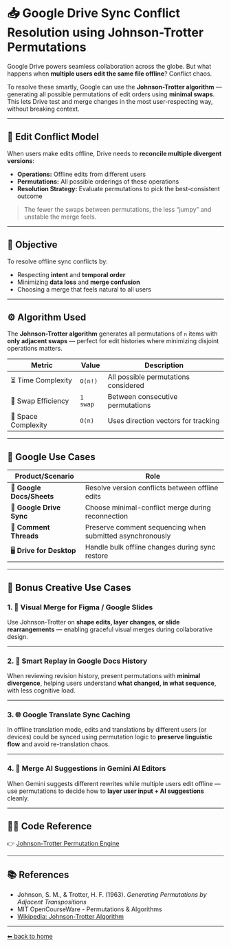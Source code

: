 # 📥 **Google Drive Sync Conflict Resolution using Johnson-Trotter Permutations**

Google Drive powers seamless collaboration across the globe. But what happens when **multiple users edit the same file offline**? Conflict chaos.

To resolve these smartly, Google can use the **Johnson-Trotter algorithm** — generating all possible permutations of edit orders using **minimal swaps**. This lets Drive test and merge changes in the most user-respecting way, without breaking context.

---

## 🔀 Edit Conflict Model

When users make edits offline, Drive needs to **reconcile multiple divergent versions**:

- **Operations:** Offline edits from different users  
- **Permutations:** All possible orderings of these operations  
- **Resolution Strategy:** Evaluate permutations to pick the best-consistent outcome

> The fewer the swaps between permutations, the less “jumpy” and unstable the merge feels.

---

## 🎯 Objective

To resolve offline sync conflicts by:

- Respecting **intent** and **temporal order**  
- Minimizing **data loss** and **merge confusion**  
- Choosing a merge that feels natural to all users

---

## ⚙️ Algorithm Used

The **Johnson-Trotter algorithm** generates all permutations of `n` items with **only adjacent swaps** — perfect for edit histories where minimizing disjoint operations matters.

| Metric             | Value       | Description                            |
|--------------------|-------------|----------------------------------------|
| ⏳ Time Complexity  | `O(n!)`     | All possible permutations considered   |
| 🔁 Swap Efficiency | `1 swap`    | Between consecutive permutations       |
| 🧠 Space Complexity | `O(n)`      | Uses direction vectors for tracking    |

---

## 🧠 Google Use Cases

| Product/Scenario       | Role                                                         |
|------------------------|--------------------------------------------------------------|
| 📄 **Google Docs/Sheets**   | Resolve version conflicts between offline edits             |
| 🔄 **Google Drive Sync**     | Choose minimal-conflict merge during reconnection           |
| 💬 **Comment Threads**       | Preserve comment sequencing when submitted asynchronously   |
| 🖥️ **Drive for Desktop**     | Handle bulk offline changes during sync restore             |

---

## 🔮 Bonus Creative Use Cases

### 1. **🎨 Visual Merge for Figma / Google Slides**
Use Johnson-Trotter on **shape edits, layer changes, or slide rearrangements** — enabling graceful visual merges during collaborative design.

---

### 2. **🧠 Smart Replay in Google Docs History**
When reviewing revision history, present permutations with **minimal divergence**, helping users understand **what changed, in what sequence**, with less cognitive load.

---

### 3. **🌐 Google Translate Sync Caching**
In offline translation mode, edits and translations by different users (or devices) could be synced using permutation logic to **preserve linguistic flow** and avoid re-translation chaos.

---

### 4. **🤖 Merge AI Suggestions in Gemini AI Editors**
When Gemini suggests different rewrites while multiple users edit offline — use permutations to decide how to **layer user input + AI suggestions** cleanly.

---

## 🧑‍💻 Code Reference

👉 [Johnson-Trotter Permutation Engine](https://github.com/yourusername/google-drive-conflict-solver/blob/main/jt_merge.py)

---

## 📚 References

- Johnson, S. M., & Trotter, H. F. (1963). *Generating Permutations by Adjacent Transpositions*  
- MIT OpenCourseWare - Permutations & Algorithms  
- [Wikipedia: Johnson-Trotter Algorithm](https://en.wikipedia.org/wiki/Steinhaus%E2%80%93Johnson%E2%80%93Trotter_algorithm)

---

[⬅ back to home](./README.md)
